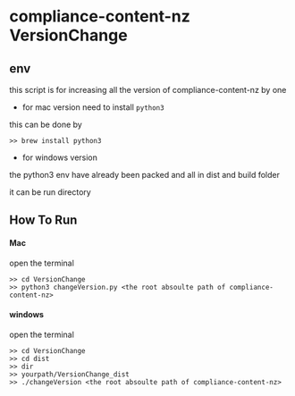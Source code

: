 # compliance-content-nz VersionChange

## env

this script is for increasing all the version of compliance-content-nz by one

* for mac version need to install `python3` 

this can be done by 

```
>> brew install python3
```

* for windows version 

the python3 env have already been packed and all in dist and build folder

it can be run directory


## How To Run



####  Mac

open the terminal

```
>> cd VersionChange
>> python3 changeVersion.py <the root absoulte path of compliance-content-nz>
```

#### windows 

open the terminal

```
>> cd VersionChange
>> cd dist
>> dir
>> yourpath/VersionChange_dist
>> ./changeVersion <the root absoulte path of compliance-content-nz>
```




